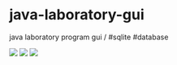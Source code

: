# java-laboratory-gui
java laboratory program gui / #sqlite #database
<br>

<img src="https://github.com/stnc/java-laboratory-gui/blob/master/exe/r1.png?raw=true">

<img src="https://github.com/stnc/java-laboratory-gui/blob/master/exe/r2.png?raw=true">

<img src="https://github.com/stnc/java-laboratory-gui/blob/master/exe/r3.png?raw=true">


